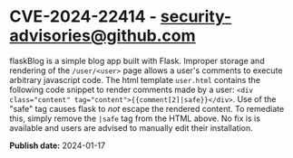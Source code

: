 # CVE-2024-22414 - security-advisories@github.com

flaskBlog is a simple blog app built with Flask. Improper storage and rendering of the `/user/<user>` page allows a user's comments to execute arbitrary javascript code. The html template `user.html` contains the following code snippet to render comments made by a user: `<div class="content" tag="content">{{comment[2]|safe}}</div>`. Use of the "safe" tag causes flask to _not_ escape the rendered content. To remediate this, simply remove the `|safe` tag from the HTML above. No fix is is available and users are advised to manually edit their installation.

**Publish date:** 2024-01-17
